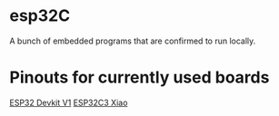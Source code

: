 # esp32C
 A bunch of embedded programs that are confirmed to run locally.
# Pinouts for currently used boards
 [ESP32 Devkit V1](/Pinout_Config/ESP32-DevKit-V1-Pinout-Diagram.png)
 [ESP32C3 Xiao](/Pinout_Config/xiao_esp32c3_pinout.jpg)
